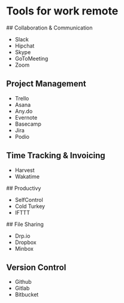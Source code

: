 # Tools for work remote

## Collaboration & Communication

* Slack
* Hipchat
* Skype
* GoToMeeting
* Zoom

## Project Management

* Trello
* Asana
* Any.do
* Evernote
* Basecamp
* Jira
* Podio

## Time Tracking & Invoicing

* Harvest
* Wakatime

## Productivy

* SelfControl
* Cold Turkey
* IFTTT

## File Sharing

* Drp.io
* Dropbox
* Minbox

## Version Control

* Github
* Gitlab
* Bitbucket
